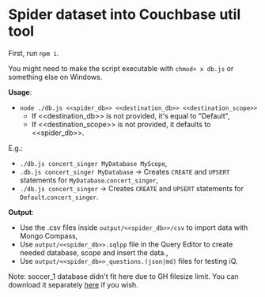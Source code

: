 # Spider dataset into Couchbase util tool

First, run `npm i`.

You might need to make the script executable with `chmod+ x db.js` or
something else on Windows.

**Usage**:

- `node ./db.js <<spider_db>> <<destination_db>> <<destination_scope>>`
  - If <<destination_db>> is not provided, it's equal to "Default",
  - If <<destination_scope>> is not provided, it defaults to <<spider_db>>.

E.g.:

- `./db.js concert_singer MyDatabase MyScope`,
- `.db.js concert_singer MyDatabase` -> Creates `CREATE` and `UPSERT` statements for `MyDatabase`.`concert_singer`,
- `./db.js concert_singer` -> Creates `CREATE` and `UPSERT` statements for `Default`.`concert_singer`.

**Output**:

- Use the .csv files inside `output/<<spider_db>>/csv` to import data with
  Mongo Compass,
- Use `output/<<spider_db>>.sqlpp` file in the Query Editor to create needed
  database, scope and insert the data.,
- Use `output/<<spider_db>>_questions.(json|md)` files for testing iQ.

Note: soccer_1 database didn't fit here due to GH filesize limit. You
can download it separately
[here](https://drive.google.com/uc?export=download&id=1TqleXec_OykOYFREKKtschzY29dUcVAQ)
if you wish.
